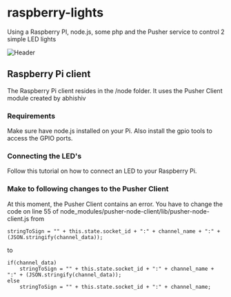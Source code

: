 # raspberry-lights #

Using a Raspberry PI, node.js, some php and the Pusher service to control 2 simple LED lights

![Header](http://samdecrock.github.com/raspberry-lights/rasbpi-lights.png)

## Raspberry Pi client ##

The Raspberry Pi client resides in the /node folder. It uses the Pusher Client module created by abhishiv

### Requirements ###
Make sure have node.js installed on your Pi. Also install the gpio tools to access the GPIO ports.

### Connecting the LED's ###
Follow this tutorial on how to connect an LED to your Raspberry Pi.

### Make to following changes to the Pusher Client ###

At this moment, the Pusher Client contains an error. You have to change the code on line 55 of node_modules/pusher-node-client/lib/pusher-node-client.js from

    stringToSign = "" + this.state.socket_id + ":" + channel_name + ":" + (JSON.stringify(channel_data));

to

    if(channel_data)
        stringToSign = "" + this.state.socket_id + ":" + channel_name + ":" + (JSON.stringify(channel_data));
    else
        stringToSign = "" + this.state.socket_id + ":" + channel_name;
